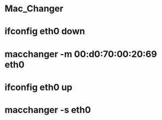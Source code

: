 # Mac_Changer
# ifconfig eth0 down
# macchanger -m 00:d0:70:00:20:69 eth0
# ifconfig eth0 up
# macchanger -s eth0
